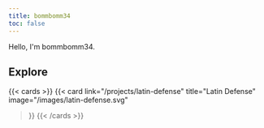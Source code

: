 ```yaml
---
title: bommbomm34
toc: false
---
```


Hello, I'm bommbomm34.

## Explore

{{< cards >}}
  {{< card
      link="/projects/latin-defense"
      title="Latin Defense"
      image="/images/latin-defense.svg"
  >}}
{{< /cards >}}
